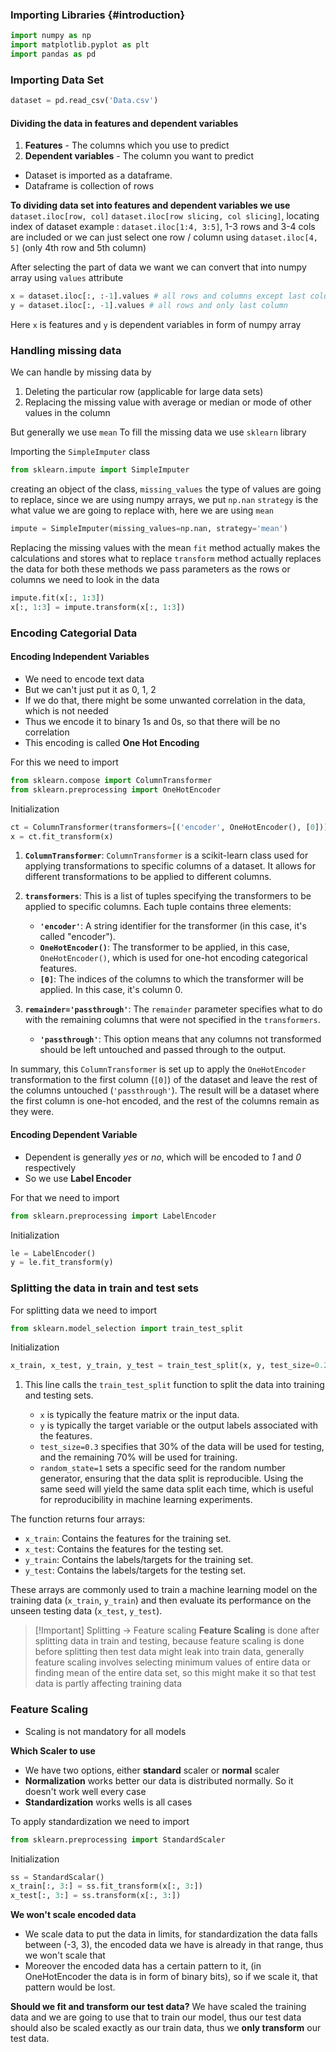 ### Importing Libraries {#introduction}
```python
import numpy as np
import matplotlib.pyplot as plt
import pandas as pd
```

### Importing Data Set
```python
dataset = pd.read_csv('Data.csv')
```

#### Dividing the data in features and dependent variables
1. **Features** - The columns which you use to predict
2. **Dependent variables** - The column you want to predict

- Dataset is imported as a dataframe.
- Dataframe is collection of rows

**To dividing data set into features and dependent variables we use** `dataset.iloc[row, col]`
`dataset.iloc[row slicing, col slicing]`, locating index of dataset
example : `dataset.iloc[1:4, 3:5]`, 1-3 rows and 3-4 cols are included
or we can just select one row / column using
`dataset.iloc[4, 5]` (only 4th row and 5th column)

After selecting the part of data we want we can convert that into numpy array using `values` attribute
```python
x = dataset.iloc[:, :-1].values # all rows and columns except last column
y = dataset.iloc[:, -1].values # all rows and only last column
```

Here `x` is features and `y` is dependent variables in form of numpy array

### Handling missing data
We can handle by missing data by
1. Deleting the particular row (applicable for large data sets)
2. Replacing the missing value with average or median or mode of other values in the column

But generally we use `mean`
To fill the missing data we use `sklearn` library

Importing the `SimpleImputer` class
```python
from sklearn.impute import SimpleImputer
```

creating an object of the class,
`missing_values` the type of values are going to replace, since we are using numpy arrays, we put `np.nan`
`strategy` is the what value we are going to replace with, here we are using `mean`
```python
impute = SimpleImputer(missing_values=np.nan, strategy='mean')
```

Replacing the missing values with the mean
`fit` method actually makes the calculations and stores what to replace
`transform` method actually replaces the data
for both these methods we pass parameters as the rows or columns we need to look in the data
```python
impute.fit(x[:, 1:3])
x[:, 1:3] = impute.transform(x[:, 1:3])
```

### Encoding Categorial Data
#### Encoding Independent Variables
- We need to encode text data
- But we can't just put it as 0, 1, 2
- If we do that, there might be some unwanted correlation in the data, which is not needed
- Thus we encode it to binary 1s and 0s, so that there will be no correlation
- This encoding is called **One Hot Encoding**

For this we need to import 
```python
from sklearn.compose import ColumnTransformer
from sklearn.preprocessing import OneHotEncoder
```

Initialization
```python
ct = ColumnTransformer(transformers=[('encoder', OneHotEncoder(), [0])], remainder='passthrough')
x = ct.fit_transform(x)
```

1. **`ColumnTransformer`**:
   `ColumnTransformer` is a scikit-learn class used for applying transformations to specific columns of a dataset. It allows for different transformations to be applied to different columns.

2. **`transformers`**:
   This is a list of tuples specifying the transformers to be applied to specific columns. Each tuple contains three elements:
   - **`'encoder'`**: A string identifier for the transformer (in this case, it's called "encoder").
   - **`OneHotEncoder()`**: The transformer to be applied, in this case, `OneHotEncoder()`, which is used for one-hot encoding categorical features.
   - **`[0]`**: The indices of the columns to which the transformer will be applied. In this case, it's column 0.

3. **`remainder='passthrough'`**:
   The `remainder` parameter specifies what to do with the remaining columns that were not specified in the `transformers`. 
   - **`'passthrough'`**: This option means that any columns not transformed should be left untouched and passed through to the output.

In summary, this `ColumnTransformer` is set up to apply the `OneHotEncoder` transformation to the first column (`[0]`) of the dataset and leave the rest of the columns untouched (`'passthrough'`). The result will be a dataset where the first column is one-hot encoded, and the rest of the columns remain as they were.

#### Encoding Dependent Variable
- Dependent is generally *yes* or *no*, which will be encoded to *1* and *0* respectively
- So we use **Label Encoder**

For that we need to import
```python
from sklearn.preprocessing import LabelEncoder
```

Initialization
```python
le = LabelEncoder()
y = le.fit_transform(y)
```

### Splitting the data in train and test sets

For splitting data we need to import
```python
from sklearn.model_selection import train_test_split
```

Initialization
```python
x_train, x_test, y_train, y_test = train_test_split(x, y, test_size=0.2, random_state=1)
```

1. This line calls the `train_test_split` function to split the data into training and testing sets.
    
    - `x` is typically the feature matrix or the input data.
    - `y` is typically the target variable or the output labels associated with the features.
    - `test_size=0.3` specifies that 30% of the data will be used for testing, and the remaining 70% will be used for training.
    - `random_state=1` sets a specific seed for the random number generator, ensuring that the data split is reproducible. Using the same seed will yield the same data split each time, which is useful for reproducibility in machine learning experiments.

The function returns four arrays:

- `x_train`: Contains the features for the training set.
- `x_test`: Contains the features for the testing set.
- `y_train`: Contains the labels/targets for the training set.
- `y_test`: Contains the labels/targets for the testing set.

These arrays are commonly used to train a machine learning model on the training data (`x_train`, `y_train`) and then evaluate its performance on the unseen testing data (`x_test`, `y_test`).


> [!Important] Splitting -> Feature scaling
> **Feature Scaling** is done after splitting data in train and testing, because feature scaling is done before splitting then test data might leak into train data, generally feature scaling involves selecting minimum values of entire data or finding mean of the entire data set, so this might make it so that test data is partly affecting training data

### Feature Scaling
- Scaling is not mandatory for all models

**Which Scaler to use**
- We have two options, either **standard** scaler or **normal** scaler
- **Normalization** works better our data is distributed normally. So it doesn't work well every case
- **Standardization** works wells is all cases

To apply standardization we need to import
```python
from sklearn.preprocessing import StandardScaler
```

Initialization
```python
ss = StandardScalar()
x_train[:, 3:] = ss.fit_transform(x[:, 3:])
x_test[:, 3:] = ss.transform(x[:, 3:])
```

**We won't scale encoded data**
- We scale data to put the data in limits, for standardization the data falls between (-3, 3), the encoded data we have is already in that range, thus we won't scale that
- Moreover the encoded data has a certain pattern to it, (in OneHotEncoder the data is in form of binary bits), so if we scale it, that pattern would be lost.

**Should we fit and transform our test data?**
We have scaled the training data and we are going to use that to train our model, thus our test data should also be scaled exactly as our train data, thus we **only transform** our test data.